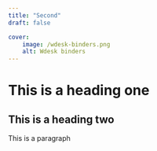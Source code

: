 ```yaml
---
title: "Second"
draft: false

cover:
    image: /wdesk-binders.png
    alt: Wdesk binders
---
```


# This is a heading one
## This is a heading two

This is a paragraph